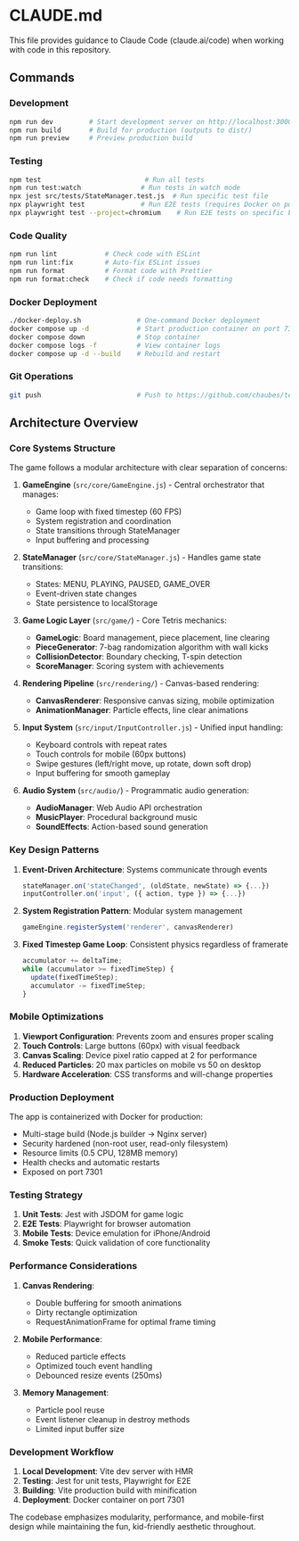 # CLAUDE.md

This file provides guidance to Claude Code (claude.ai/code) when working with code in this repository.

## Commands

### Development
```bash
npm run dev         # Start development server on http://localhost:3000
npm run build       # Build for production (outputs to dist/)
npm run preview     # Preview production build
```

### Testing
```bash
npm test                          # Run all tests
npm run test:watch               # Run tests in watch mode
npx jest src/tests/StateManager.test.js  # Run specific test file
npx playwright test              # Run E2E tests (requires Docker on port 7301)
npx playwright test --project=chromium    # Run E2E tests on specific browser
```

### Code Quality
```bash
npm run lint            # Check code with ESLint
npm run lint:fix        # Auto-fix ESLint issues
npm run format          # Format code with Prettier
npm run format:check    # Check if code needs formatting
```

### Docker Deployment
```bash
./docker-deploy.sh              # One-command Docker deployment
docker compose up -d            # Start production container on port 7301
docker compose down             # Stop container
docker compose logs -f          # View container logs
docker compose up -d --build    # Rebuild and restart
```

### Git Operations
```bash
git push                        # Push to https://github.com/chaubes/tetris-kids
```

## Architecture Overview

### Core Systems Structure
The game follows a modular architecture with clear separation of concerns:

1. **GameEngine** (`src/core/GameEngine.js`) - Central orchestrator that manages:
   - Game loop with fixed timestep (60 FPS)
   - System registration and coordination
   - State transitions through StateManager
   - Input buffering and processing

2. **StateManager** (`src/core/StateManager.js`) - Handles game state transitions:
   - States: MENU, PLAYING, PAUSED, GAME_OVER
   - Event-driven state changes
   - State persistence to localStorage

3. **Game Logic Layer** (`src/game/`) - Core Tetris mechanics:
   - **GameLogic**: Board management, piece placement, line clearing
   - **PieceGenerator**: 7-bag randomization algorithm with wall kicks
   - **CollisionDetector**: Boundary checking, T-spin detection
   - **ScoreManager**: Scoring system with achievements

4. **Rendering Pipeline** (`src/rendering/`) - Canvas-based rendering:
   - **CanvasRenderer**: Responsive canvas sizing, mobile optimization
   - **AnimationManager**: Particle effects, line clear animations

5. **Input System** (`src/input/InputController.js`) - Unified input handling:
   - Keyboard controls with repeat rates
   - Touch controls for mobile (60px buttons)
   - Swipe gestures (left/right move, up rotate, down soft drop)
   - Input buffering for smooth gameplay

6. **Audio System** (`src/audio/`) - Programmatic audio generation:
   - **AudioManager**: Web Audio API orchestration
   - **MusicPlayer**: Procedural background music
   - **SoundEffects**: Action-based sound generation

### Key Design Patterns

1. **Event-Driven Architecture**: Systems communicate through events
   ```javascript
   stateManager.on('stateChanged', (oldState, newState) => {...})
   inputController.on('input', ({ action, type }) => {...})
   ```

2. **System Registration Pattern**: Modular system management
   ```javascript
   gameEngine.registerSystem('renderer', canvasRenderer)
   ```

3. **Fixed Timestep Game Loop**: Consistent physics regardless of framerate
   ```javascript
   accumulator += deltaTime;
   while (accumulator >= fixedTimeStep) {
     update(fixedTimeStep);
     accumulator -= fixedTimeStep;
   }
   ```

### Mobile Optimizations

1. **Viewport Configuration**: Prevents zoom and ensures proper scaling
2. **Touch Controls**: Large buttons (60px) with visual feedback
3. **Canvas Scaling**: Device pixel ratio capped at 2 for performance
4. **Reduced Particles**: 20 max particles on mobile vs 50 on desktop
5. **Hardware Acceleration**: CSS transforms and will-change properties

### Production Deployment

The app is containerized with Docker for production:
- Multi-stage build (Node.js builder → Nginx server)
- Security hardened (non-root user, read-only filesystem)
- Resource limits (0.5 CPU, 128MB memory)
- Health checks and automatic restarts
- Exposed on port 7301

### Testing Strategy

1. **Unit Tests**: Jest with JSDOM for game logic
2. **E2E Tests**: Playwright for browser automation
3. **Mobile Tests**: Device emulation for iPhone/Android
4. **Smoke Tests**: Quick validation of core functionality

### Performance Considerations

1. **Canvas Rendering**: 
   - Double buffering for smooth animations
   - Dirty rectangle optimization
   - RequestAnimationFrame for optimal frame timing

2. **Mobile Performance**:
   - Reduced particle effects
   - Optimized touch event handling
   - Debounced resize events (250ms)

3. **Memory Management**:
   - Particle pool reuse
   - Event listener cleanup in destroy methods
   - Limited input buffer size

### Development Workflow

1. **Local Development**: Vite dev server with HMR
2. **Testing**: Jest for unit tests, Playwright for E2E
3. **Building**: Vite production build with minification
4. **Deployment**: Docker container on port 7301

The codebase emphasizes modularity, performance, and mobile-first design while maintaining the fun, kid-friendly aesthetic throughout.